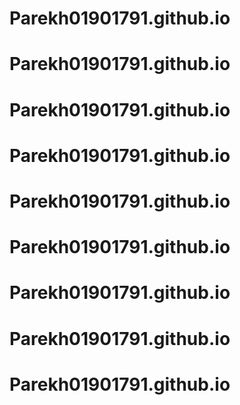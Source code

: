 # Parekh01901791.github.io
# Parekh01901791.github.io
# Parekh01901791.github.io
# Parekh01901791.github.io
# Parekh01901791.github.io
# Parekh01901791.github.io
# Parekh01901791.github.io
# Parekh01901791.github.io
# Parekh01901791.github.io
